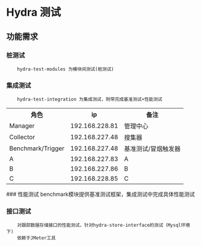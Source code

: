 Hydra 测试
================================================

功能需求
-----------------------------------------------
### 桩测试
        hydra-test-modules 为模块间测试(桩测试)
### 集成测试
        hydra-test-integration 为集成测试，附带完成基准测试+性能测试
<table>
    <tr>
        <th>角色</th>
        <th>ip</th>
        <th>备注</th>
    </tr>
    <tr>
        <td>Manager</td>
        <td>192.168.228.81</td>
        <td>管理中心</td>
    </tr>
    <tr>
        <td>Collector</td>
        <td>192.168.227.48</td>
        <td>搜集器</td>
    </tr>
    <tr>
        <td>Benchmark/Trigger</td>
        <td>192.168.227.48</td>
        <td>基准测试/冒烟触发器</td>
    </tr>
    <tr>
        <td>A</td>
        <td>192.168.227.83</td>
        <td>A</td>
    </tr>
    <tr>
        <td>B</td>
        <td>192.168.227.86</td>
        <td>B</td>
    </tr>
    <tr>
        <td>C</td>
        <td>192.168.228.85</td>
        <td>C</td>
    </tr>

</table>
### 性能测试
        benchmark模块提供基准测试框架，集成测试中完成具体性能测试

### 接口测试
        对跟踪数据存储接口的性能测试，针对hydra-store-interface的测试（Mysql环境下)
        依赖于JMeter工具





